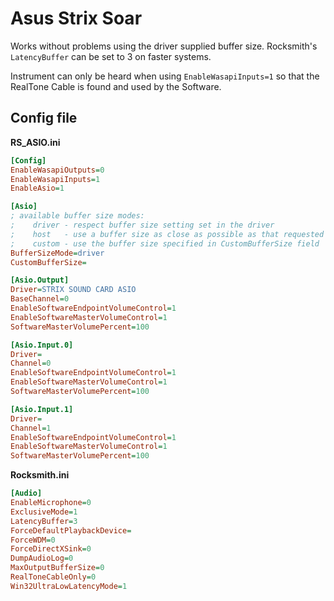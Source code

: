 # Asus Strix Soar

Works without problems using the driver supplied buffer size.
Rocksmith's `LatencyBuffer` can be set to 3 on faster systems.

Instrument can only be heard when using `EnableWasapiInputs=1` so that the RealTone Cable is found and used by the Software.

## Config file

**RS_ASIO.ini**

```ini
[Config]
EnableWasapiOutputs=0
EnableWasapiInputs=1
EnableAsio=1

[Asio]
; available buffer size modes:
;    driver - respect buffer size setting set in the driver
;    host   - use a buffer size as close as possible as that requested by the host application
;    custom - use the buffer size specified in CustomBufferSize field
BufferSizeMode=driver
CustomBufferSize=

[Asio.Output]
Driver=STRIX SOUND CARD ASIO
BaseChannel=0
EnableSoftwareEndpointVolumeControl=1
EnableSoftwareMasterVolumeControl=1
SoftwareMasterVolumePercent=100

[Asio.Input.0]
Driver=
Channel=0
EnableSoftwareEndpointVolumeControl=1
EnableSoftwareMasterVolumeControl=1
SoftwareMasterVolumePercent=100

[Asio.Input.1]
Driver=
Channel=1
EnableSoftwareEndpointVolumeControl=1
EnableSoftwareMasterVolumeControl=1
SoftwareMasterVolumePercent=100
```

**Rocksmith.ini**
```ini
[Audio]
EnableMicrophone=0
ExclusiveMode=1
LatencyBuffer=3
ForceDefaultPlaybackDevice=
ForceWDM=0
ForceDirectXSink=0
DumpAudioLog=0
MaxOutputBufferSize=0
RealToneCableOnly=0
Win32UltraLowLatencyMode=1
```
